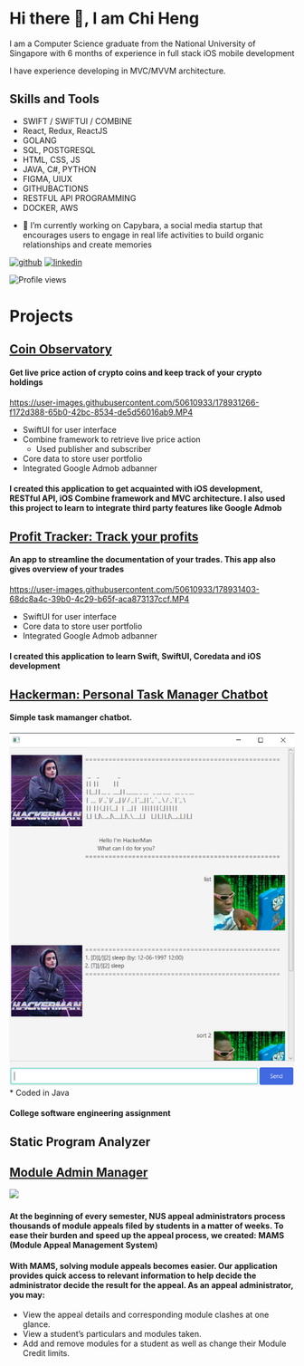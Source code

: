 # Hi there 👋, I am Chi Heng
I am a Computer Science graduate from the National University of Singapore with 6 months of experience in full stack iOS mobile development

I have experience developing in MVC/MVVM architecture.

## Skills and Tools
* SWIFT / SWIFTUI / COMBINE
* React, Redux, ReactJS
* GOLANG 
* SQL, POSTGRESQL
* HTML, CSS, JS
* JAVA, C#, PYTHON
* FIGMA, UIUX
* GITHUBACTIONS
* RESTFUL API PROGRAMMING
* DOCKER, AWS

- 🔭 I’m currently working on Capybara, a social media startup that encourages users to engage in real life activities to build organic relationships and create memories 


[<img src='https://cdn.jsdelivr.net/npm/simple-icons@3.0.1/icons/github.svg' alt='github' height='40'>](https://github.com/AaronLuk)  [<img src='https://cdn.jsdelivr.net/npm/simple-icons@3.0.1/icons/linkedin.svg' alt='linkedin' height='40'>](https://www.linkedin.com/in/luk-chi-heng-326544227/)  

![Profile views](https://gpvc.arturio.dev/AaronLuk)  


# Projects

## [Coin Observatory](https://apps.apple.com/tt/app/coin-observatory/id1603190325)

#### Get live price action of crypto coins and keep track of your crypto holdings

https://user-images.githubusercontent.com/50610933/178931266-f172d388-65b0-42bc-8534-de5d56016ab9.MP4

* SwiftUI for user interface
* Combine framework to retrieve live price action
  * Used publisher and subscriber 
* Core data to store user portfolio
* Integrated Google Admob adbanner

#### I created this application to get acquainted with iOS development, RESTful API, iOS Combine framework and MVC architecture.  I also used this project to learn to integrate third party features like Google Admob

## [Profit Tracker: Track your profits](https://apps.apple.com/sg/app/profit-tracker-track-profits/id1606201584)
#### An app to streamline the documentation of your trades.  This app also gives overview of your trades

https://user-images.githubusercontent.com/50610933/178931403-68dc8a4c-39b0-4c29-b65f-aca873137ccf.MP4

* SwiftUI for user interface
* Core data to store user portfolio
* Integrated Google Admob adbanner

#### I created this application to learn Swift, SwiftUI, Coredata and iOS development

## [Hackerman: Personal Task Manager Chatbot](https://github.com/AaronLuk/duke)
#### Simple task mamanger chatbot.
<img src="https://github.com/AaronLuk/duke/blob/master/src/main/resources/images/userGuide.png">
* Coded in Java

#### College software engineering assignment 

## Static Program Analyzer

## [Module Admin Manager](https://github.com/AaronLuk/MAMS)

<img src="https://github.com/AaronLuk/MAMS/blob/master/docs/images/Ui.png">



#### At the beginning of every semester, NUS appeal administrators process thousands of module appeals filed by students in a matter of weeks. To ease their burden and speed up the appeal process, we created: MAMS (Module Appeal Management System)

#### With MAMS, solving module appeals becomes easier. Our application provides quick access to relevant information to help decide the administrator decide the result for the appeal. As an appeal administrator, you may:

* View the appeal details and corresponding module clashes at one glance.
* View a student’s particulars and modules taken.
* Add and remove modules for a student as well as change their Module Credit limits.
